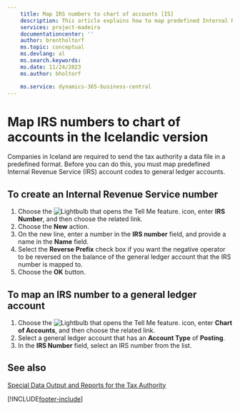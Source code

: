 ```yaml
---
    title: Map IRS numbers to chart of accounts [IS]
    description: This article explains how to map predefined Internal Revenue Service (IRS) account codes to general ledger accounts.
    services: project-madeira 
    documentationcenter: ''
    author: brentholtorf
    ms.topic: conceptual
    ms.devlang: al
    ms.search.keywords:
    ms.date: 11/24/2023
    ms.author: bholtorf

    ms.service: dynamics-365-business-central
---
```

# Map IRS numbers to chart of accounts in the Icelandic version
Companies in Iceland are required to send the tax authority a data file in a predefined format. Before you can do this, you must map predefined Internal Revenue Service (IRS) account codes to general ledger accounts.  

## To create an Internal Revenue Service number  

1.  Choose the ![Lightbulb that opens the Tell Me feature.](../../media/ui-search/search_small.png "Tell me what you want to do") icon, enter **IRS Number**, and then choose the related link.  
2.  Choose the **New** action.  
3.  On the new line, enter a number in the **IRS number** field, and provide a name in the **Name** field.  
4.  Select the **Reverse Prefix** check box if you want the negative operator to be reversed on the balance of the general ledger account that the IRS number is mapped to.  
5.  Choose the **OK** button.  

## To map an IRS number to a general ledger account  

1.  Choose the ![Lightbulb that opens the Tell Me feature.](../../media/ui-search/search_small.png "Tell me what you want to do") icon, enter **Chart of Accounts**, and then choose the related link.  
2.  Select a general ledger account that has an **Account Type** of **Posting**.  
3.  In the **IRS Number** field, select an IRS number from the list.  

## See also  
 [Special Data Output and Reports for the Tax Authority](special-data-output-and-reports-for-the-tax-authority.md) 


[!INCLUDE[footer-include](../../includes/footer-banner.md)]